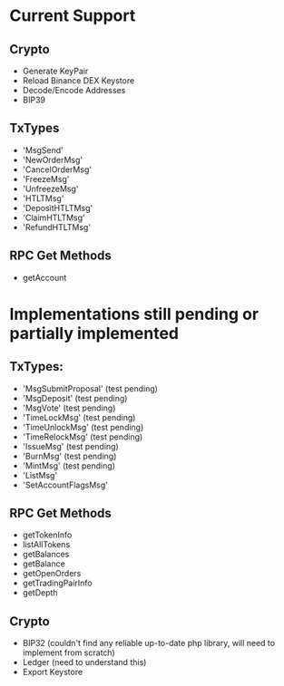 # Current Support

## Crypto
- Generate KeyPair
- Reload Binance DEX Keystore
- Decode/Encode Addresses
- BIP39

## TxTypes
- 'MsgSend' 
- 'NewOrderMsg' 
- 'CancelOrderMsg' 
- 'FreezeMsg'  
- 'UnfreezeMsg' 
- 'HTLTMsg' 
- 'DepositHTLTMsg'
- 'ClaimHTLTMsg'
- 'RefundHTLTMsg'

## RPC Get Methods
- getAccount

# Implementations still pending or partially implemented

## TxTypes:
- 'MsgSubmitProposal' (test pending)
- 'MsgDeposit' (test pending)
- 'MsgVote' (test pending)
- 'TimeLockMsg' (test pending)
- 'TimeUnlockMsg' (test pending)
- 'TimeRelockMsg' (test pending)
- 'IssueMsg' (test pending)
- 'BurnMsg' (test pending)
- 'MintMsg' (test pending)
- 'ListMsg' 
- 'SetAccountFlagsMsg'

## RPC Get Methods
- getTokenInfo
- listAllTokens
- getBalances
- getBalance
- getOpenOrders
- getTradingPairInfo
- getDepth

## Crypto 
- BIP32 (couldn't find any reliable up-to-date php library, will need to implement from scratch)
- Ledger (need to understand this)
- Export Keystore

